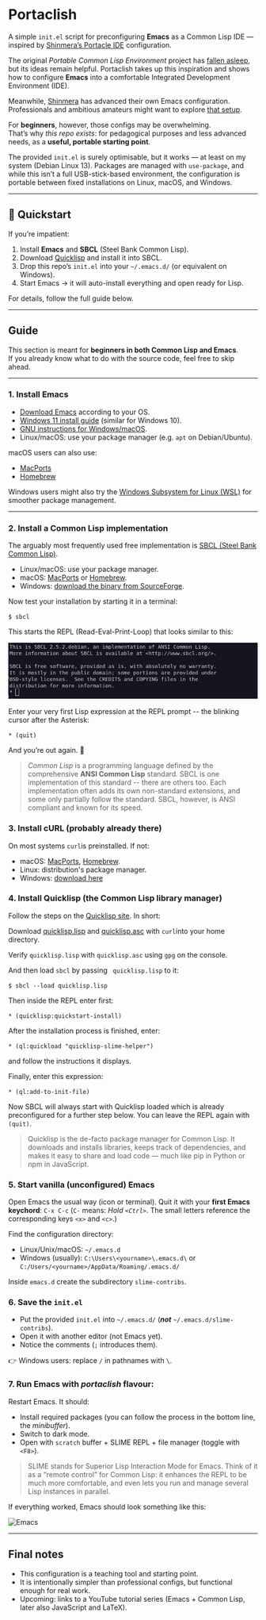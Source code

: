 # Portaclish  

A simple `init.el` script for preconfiguring **Emacs** as a Common Lisp IDE — inspired by [Shinmera’s Portacle IDE](https://portacle.github.io/) configuration.  

The original *Portable Common Lisp Environment* project has [fallen asleep](https://www.reddit.com/r/Common_Lisp/comments/uphlgw/is_portacle_being_maintained/), but its ideas remain helpful. Portaclish takes up this inspiration and shows how to configure **Emacs** into a comfortable Integrated Development Environment (IDE).  

Meanwhile, [Shinmera](https://shinmera.com/) has advanced their own Emacs configuration. Professionals and ambitious amateurs might want to explore [that setup](https://codeberg.org/shinmera/.emacs).  

For **beginners**, however, those configs may be overwhelming.  
That’s why *this repo exists*: for pedagogical purposes and less advanced needs, as a **useful, portable starting point**.  

The provided `init.el` is surely optimisable, but it works — at least on my system (Debian Linux 13). Packages are managed with `use-package`, and while this isn’t a full USB-stick-based environment, the configuration is portable between fixed installations on Linux, macOS, and Windows.  

---

## 🚀 Quickstart  

If you’re impatient:  

1. Install **Emacs** and **SBCL** (Steel Bank Common Lisp).  
2. Download [Quicklisp](https://www.quicklisp.org/beta/) and install it into SBCL.  
3. Drop this repo’s `init.el` into your `~/.emacs.d/` (or equivalent on Windows).  
4. Start Emacs → it will auto-install everything and open ready for Lisp.  

For details, follow the full guide below.  

---

## Guide  

This section is meant for **beginners in both Common Lisp and Emacs**.  
If you already know what to do with the source code, feel free to skip ahead.  

---

### 1. Install Emacs  

- [Download Emacs](https://www.gnu.org/software/emacs/) according to your OS.  
- [Windows 11 install guide](https://lucidmanager.org/productivity/emacs-windows/) (similar for Windows 10).  
- [GNU instructions for
Windows/macOS](https://www.gnu.org/software/emacs/download.html#nonfree).  
- Linux/macOS: use your package manager (e.g. `apt` on Debian/Ubuntu).  

macOS users can also use:  
- [MacPorts](https://ports.macports.org/port/emacs/)  
- [Homebrew](https://formulae.brew.sh/formula/emacs)  

Windows users might also try the [Windows Subsystem for Linux
(WSL)](https://learn.microsoft.com/en-us/windows/wsl/install) for smoother
package management. 

---

### 2. Install a Common Lisp implementation

The arguably most frequently used free implementation is [SBCL (Steel Bank Common
Lisp)](https://www.sbcl.org/). 

- Linux/macOS: use your package manager.
- macOS: [MacPorts](https://ports.macports.org/port/sbcl/) or
  [Homebrew](https://formulae.brew.sh/formula/sbcl).
- Windows: [download the binary from
SourceForge](https://sourceforge.net/projects/sbcl/files/sbcl/). 

Now test your installation by starting it in a terminal:

```
$ sbcl
```

This starts the REPL (Read-Eval-Print-Loop) that looks similar to this:

![REPL](sbcl-raw-REPL.png)

Enter your very first Lisp expression at the REPL prompt -- the blinking cursor
after the Asterisk: 

```
* (quit)
```

And you’re out again. 🎉

> *Common Lisp* is a programming language defined by the comprehensive **ANSI
> Common Lisp** standard. SBCL is one implementation of this standard -- there are
> others too. Each implementation often adds its own non-standard extensions, and
> some only partially follow the standard. SBCL, however, is ANSI compliant and
> known for its speed. 

### 3. Install cURL (probably already there)

On most systems ```curl```is preinstalled. If not:

* macOS: [MacPorts](https://ports.macports.org/port/curl/),
  [Homebrew](https://formulae.brew.sh/formula/curl#default). 
* Linux: distribution's package manager.
* Windows: [download here](https://curl.se/windows/)

### 4. Install Quicklisp (the Common Lisp library manager)

Follow the steps on the [Quicklisp site](https://www.quicklisp.org/beta/). In
short: 

Download [quicklisp.lisp](https://beta.quicklisp.org/quicklisp.lisp) and 
[quicklisp.asc](https://beta.quicklisp.org/quicklisp.lisp.asc) with
```curl```into your home directory.  

Verify ```quicklisp.lisp``` with ```quicklisp.asc``` using ```gpg``` on the console. 

And then load ```sbcl``` by passing ``` quicklisp.lisp``` to it:

```
$ sbcl --load quicklisp.lisp
```

Then inside the REPL enter first:

```
* (quicklisp:quickstart-install)
```

After the installation process is finished, enter:

```
* (ql:quickload "quicklisp-slime-helper")
```

and follow the instructions it displays.

Finally, enter this expression:

```
* (ql:add-to-init-file)
```

Now SBCL will always start with Quicklisp loaded which is already preconfigured
for a further step below. You can leave the REPL again with ```(quit)```. 

> Quicklisp is the de-facto package manager for Common Lisp. It downloads and
> installs libraries, keeps track of dependencies, and makes it easy to share and
> load code — much like pip in Python or npm in JavaScript.


### 5. Start vanilla (unconfigured) Emacs

Open Emacs the usual way (icon or terminal).
Quit it with your **first Emacs keychord**: ```C-x C-c```
(```C-``` means: *Hold ```<Ctrl>```*. The small letters reference the
corresponding keys ```<x>``` and ```<c>```.) 

Find the configuration directory:

* Linux/Unix/macOS: ```~/.emacs.d```
* Windows (usually): ```C:\Users\<yourname>\.emacs.d\``` or
  ```C:/Users/<yourname>/AppData/Roaming/.emacs.d/``` 

Inside ```emacs.d``` create the subdirectory ```slime-contribs```.

### 6. Save the ```init.el```

* Put the provided ```init.el``` into ```~/.emacs.d/``` (***not***
  ```~/.emacs.d/slime-contribs```). 
* Open it with another editor (not Emacs yet).
* Notice the comments (```;``` introduces them).

👉 Windows users: replace ```/``` in pathnames with ```\```.

### 7. Run Emacs with *portaclish* flavour:

Restart Emacs. It should:

* Install required packages (you can follow the process in the bottom line, the
  *minibuffer*). 
* Switch to dark mode.
* Open with ```scratch``` buffer + SLIME REPL + file manager (toggle with
  ```<F8>```). 
  
> SLIME stands for Superior Lisp Interaction Mode for Emacs. Think of it as a
> “remote control” for Common Lisp: it enhances the REPL to be much more
> comfortable, and even lets you run and manage several Lisp instances in
> parallel.

If everything worked, Emacs should look something like this:

![Emacs](Emacs-start.png)

---

## Final notes

* This configuration is a teaching tool and starting point.
* It is intentionally simpler than professional configs, but functional enough
  for real work. 
* Upcoming: links to a YouTube tutorial series (Emacs + Common Lisp, later also
  JavaScript and LaTeX). 
